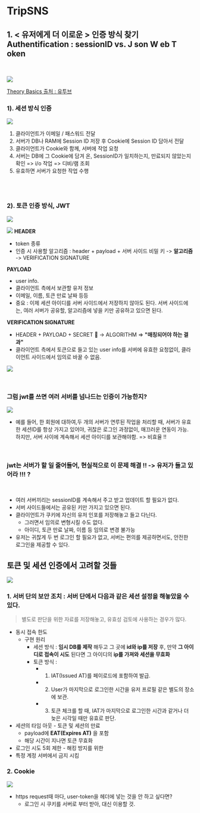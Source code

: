 # TripSNS

## 1. < 유저에게 더 이로운 > 인증 방식 찾기 Authentification : sessionID vs. J son W eb T oken
<br>

![](./images/1.gif)


[ Theory Basics 출처 : 유투브 ](https://www.youtube.com/watch?v=7Q17ubqLfaM)<br>


### 1). 세션 방식 인증
![](./images/2021-01-23-23-33-24.png)

1. 클라이언트가 이메일 / 패스워드 전달
2. 서버가 DB나 RAM에 Session ID 저장 후 Cookie에 Session ID 담아서 전달
3. 클라이언트가 Cookie와 함께, 서버에 작업 요청
4. 서버는 DB에 그 Cookie에 담겨 온, SessionID가 일치하는지, 만료되지 않았는지 확인 => i/o 작업 => 디비/램 조회
5. 유효하면 서버가 요청한 작업 수행
<br>
<br>

### 2). 토큰 인증 방식, JWT<br>

![](./images/2021-01-23-23-38-02.png)

![](./images/2021-01-24-00-02-10.png)
__HEADER__<br>
* token 종류
* 인증 시 사용할 알고리즘 : header + payload + 서버 사이드 비밀 키 -> __알고리즘__ -> VERIFICATION SIGNATURE<br>

__PAYLOAD__<br>
* user info.
* 클라이언트 측에서 보관할 유저 정보
* 이메일, 이름, 토큰 만료 날짜 등등
* 중요 : 이제 세션 아이디를 서버 사이드에서 저장하지 않아도 된다. 서버 사이드에는, 여러 서버가 공유할, 알고리즘에 넣을 키만 공유하고 있으면 된다.<br>
  
__VERIFICATION SIGNATURE__<br>

* HEADER + PAYLOAD + SECRET 🔑 -> ALGORITHM => __"매칭되어야 하는 결과"__
* 클라이언트 측에서 토큰으로 들고 있는 user info를 서버에 유효한 요청없이, 클라이언트 사이드에서 임의로 바꿀 수 없음.


![](./images/2021-01-24-00-03-59.png)

<br>

### 그럼 jwt를 쓰면 여러 서버를 넘나드는 인증이 가능한지?<br>

![](./images/2021-01-24-00-07-48.png)

* 예를 들어, 한 회원에 대하여,두 개의 서버가 연루된 작업을 처리할 때, 서버가 유효한 세션ID를 항상 가지고 있어야, 귀찮은 로그인 과정없이, 매끄러운 연동이 가능. 하지만, 서버 사이에 계속해서 세션 아이디를 보관해야함. => 비효율 !!
<br>

### jwt는 서버가 할 일 줄어들어, 현실적으로 이 문제 해결 !! -> 유저가 들고 있어라 !!! ?
<br>

* 여러 서버끼리는 sessionID를 계속해서 주고 받고 업데이트 할 필요가 없다.
* 서버 사이드들에서는 공유된 키만 가지고 있으면 된다. 
* 클라이언트가 쿠키에 자신의 유저 인포를 저장해놓고 들고 다닌다.
  * 그러면서 임의로 변형시킬 수도 없다.
  * 아이디, 토큰 만료 날짜, 이름 등 임의로 변경 불가능
* 유저는 귀찮게 두 번 로그인 할 필요가 없고, 서버는 편의를 제공하면서도, 안전한 로그인을 제공할 수 있다.


## 토큰 및 세션 인증에서 고려할 것들
![](./images/2021-01-24-10-22-12.png)
### __1. 서버 단의 보안 조치 : 서버 단에서 다음과 같은 세션 설정을 해놓았을 수 있다.__<br>
  > 별도로 판단을 위한 자료를 저장해놓고, 유효성 검토에 사용하는 경우가 많다.
  * 동시 접속 한도
    * 구현 원리
      * 세션 방식 : __임시 DB를 제작__ 해두고 그 곳에 __id와 ip를 저장__ 후, 만약 __그 아이디로 접속이 시도__ 된다면 그 아이디의 __ip를 가져와 세션을 무효화__
      * 토큰 방식 : 
        * 1. IAT(Issued AT)를 페이로드에 포함하여 발급.
        * 2. User가 마지막으로 로그인한 시간을 유저 프로필 같은 별도의 장소에 보관.
        * 3. 토큰 체크를 할 때, IAT가 마지막으로 로그인한 시간과 같거나 더 늦은 시각일 때만 유효로 판단.
  * 세션의 타임 아웃 - 토큰 및 세션의 만료
    * payload에 __EAT(Expires AT)__ 을 포함
    * 해당 시간이 지나면 토큰 무효화
  * 로그인 시도 5회 제한 - 해킹 방지를 위한
  * 특정 계정 서버에서 금지 시킴<br>
   
### __2. Cookie__<br>
 
  ![](./images/2021-01-24-10-24-45.png)
  <br>

  * https request때 마다, user-token을 헤더에 넣는 것을 안 하고 싶다면?
    * 로그인 시 쿠키를 서버로 부터 받아, 대신 이용할 것. 